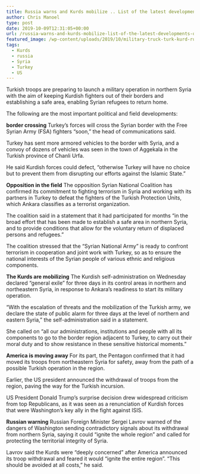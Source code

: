 ```yaml
---
title: Russia warns and Kurds mobilize .. List of the latest developments of the Turkish operation in Syria
author: Chris Manoel
type: post
date: 2019-10-09T12:31:05+00:00
url: /russia-warns-and-kurds-mobilize-list-of-the-latest-developments-of-the-turkish-operation-in-syria/
featured_image: /wp-content/uploads/2019/10/military-truck-turk-kurd-russia.jpg
tags:
  - Kurds
  - russia
  - Syria
  - Turkey
  - US
---
```


  Turkish troops are preparing to launch a military operation in northern Syria with the aim of keeping Kurdish fighters out of their borders and establishing a safe area, enabling Syrian refugees to return home.



  The following are the most important political and field developments:



  **border crossing** Turkey&#8217;s forces will cross the Syrian border with the Free Syrian Army (FSA) fighters &#8220;soon,&#8221; the head of communications said.



  Turkey has sent more armored vehicles to the border with Syria, and a convoy of dozens of vehicles was seen in the town of Aggekala in the Turkish province of Chanli Urfa.



  He said Kurdish forces could defect, &#8220;otherwise Turkey will have no choice but to prevent them from disrupting our efforts against the Islamic State.&#8221;



  **Opposition in the field** The opposition Syrian National Coalition has confirmed its commitment to fighting terrorism in Syria and working with its partners in Turkey to defeat the fighters of the Turkish Protection Units, which Ankara classifies as a terrorist organization.



  The coalition said in a statement that it had participated for months &#8220;in the broad effort that has been made to establish a safe area in northern Syria, and to provide conditions that allow for the voluntary return of displaced persons and refugees.&#8221;



  The coalition stressed that the &#8220;Syrian National Army&#8221; is ready to confront terrorism in cooperation and joint work with Turkey, so as to ensure the national interests of the Syrian people of various ethnic and religious components.



  **The Kurds are mobilizing** The Kurdish self-administration on Wednesday declared &#8220;general exile&#8221; for three days in its control areas in northern and northeastern Syria, in response to Ankara&#8217;s readiness to start its military operation.



  &#8220;With the escalation of threats and the mobilization of the Turkish army, we declare the state of public alarm for three days at the level of northern and eastern Syria,&#8221; the self-administration said in a statement.



  She called on &#8220;all our administrations, institutions and people with all its components to go to the border region adjacent to Turkey, to carry out their moral duty and to show resistance in these sensitive historical moments.&#8221;



  **America is moving away** For its part, the Pentagon confirmed that it had moved its troops from northeastern Syria for safety, away from the path of a possible Turkish operation in the region.



  Earlier, the US president announced the withdrawal of troops from the region, paving the way for the Turkish incursion.



  US President Donald Trump&#8217;s surprise decision drew widespread criticism from top Republicans, as it was seen as a renunciation of Kurdish forces that were Washington&#8217;s key ally in the fight against ISIS.



  **Russian warning** Russian Foreign Minister Sergei Lavrov warned of the dangers of Washington sending contradictory signals about its withdrawal from northern Syria, saying it could &#8220;ignite the whole region&#8221; and called for protecting the territorial integrity of Syria.



  Lavrov said the Kurds were &#8220;deeply concerned&#8221; after America announced its troop withdrawal and feared it would &#8220;ignite the entire region&#8221;. &#8220;This should be avoided at all costs,&#8221; he said.

